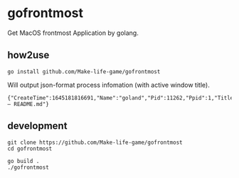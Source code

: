 # gofrontmost

Get MacOS frontmost Application by golang.

## how2use

```shell
go install github.com/Make-life-game/gofrontmost
```

Will output json-format process infomation (with active window title).
```shell
{"CreateTime":1645181816691,"Name":"goland","Pid":11262,"Ppid":1,"Title":"gofrontmost – README.md"}
```

## development

```shell
git clone https://github.com/Make-life-game/gofrontmost
cd gofrontmost

go build .
./gofrontmost
```